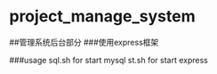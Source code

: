 # project_manage_system
##管理系统后台部分
###使用express框架

###usage
sql.sh for start mysql
st.sh for start express

